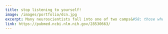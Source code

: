 ```yaml
---
title: stop listening to yourself!
image: /images/portfolio/dcn.jpg
excerpt: Many neuroscientists fall into one of two camps&#58; those who figure out how the brain controls the body, and those who figure out how the brain processes sensory information. However, some of the coolest stuff occurs at the intersection between sensation and action. For example, how does the brain distinguish sensations generated by our own actions (like the sound of our footsteps) from those caused by things in the world (like the sound of a predator sneaking up to eat you!)? [In Nature Neuroscience, we show](https://pubmed.ncbi.nlm.nih.gov/28530663/){:target="_blank"} how a little brain region in mammals tunes out the sounds of animals' own behavior, potentially enhancing their ability to detect critical sounds from the outside world."
link: https://pubmed.ncbi.nlm.nih.gov/28530663/
---
```

